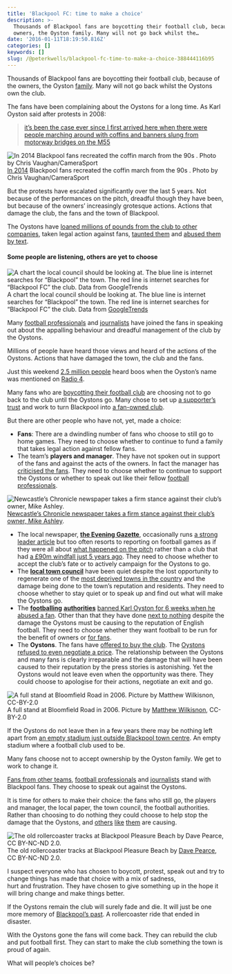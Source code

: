 ```yaml
---
title: 'Blackpool FC: time to make a choice'
description: >-
  Thousands of Blackpool fans are boycotting their football club, because of the
  owners, the Oyston family. Many will not go back whilst the…
date: '2016-01-11T18:19:50.816Z'
categories: []
keywords: []
slug: /@peterkwells/blackpool-fc-time-to-make-a-choice-388444116b95
---
```


Thousands of Blackpool fans are boycotting their football club, because of the owners, the Oyston [family](https://en.wikipedia.org/wiki/Karl_Oyston). Many will not go back whilst the Oystons own the club.

The fans have been complaining about the Oystons for a long time. As Karl Oyston said after protests in 2008:

> [it’s been the case ever since I first arrived here when there were people marching around with coffins and banners slung from motorway bridges on the M55](http://news.bbc.co.uk/sport1/hi/football/teams/b/blackpool/7426132.stm)

![[In 2014](http://www.blackpoolgazette.co.uk/news/local/fans-stage-funeral-in-anti-oyston-rally-1-6518173) Blackpool fans recreated the coffin march from the 90s . Photo by Chris Vaughan/CameraSport](https://cdn-images-1.medium.com/max/600/1*7BWah3eerT7XYyBHzF6DDQ.png)
[In 2014](http://www.blackpoolgazette.co.uk/news/local/fans-stage-funeral-in-anti-oyston-rally-1-6518173) Blackpool fans recreated the coffin march from the 90s . Photo by Chris Vaughan/CameraSport

But the protests have escalated significantly over the last 5 years. Not because of the performances on the pitch, dreadful though they have been, but because of the owners’ increasingly grotesque actions. Actions that damage the club, the fans and the town of Blackpool.

The Oystons have [loaned millions of pounds from the club to other companies](http://www.dailymail.co.uk/sport/football/article-3030302/How-Blackpool-laughing-stock-sorry-story-Oyston-mess.html), taken legal action against fans, [taunted them](http://www.nytimes.com/2015/05/03/sports/soccer/as-blackpool-fcs-failures-grow-so-does-fans-displeasure.html?_r=0) and [abused them by text](http://www.dailymail.co.uk/news/article-2882494/Fury-Blackpool-FC-chairman-calls-father-three-supporter-retard-foul-mouthed-texts.html).

#### Some people are listening, others are yet to choose

![A chart the local council should be looking at. The blue line is internet searches for “Blackpool” the town. The red line is internet searches for “Blackpool FC” the club. Data from [GoogleTrends](https://google.com/trends/explore#q=%2Fm%2F01hvzr%2C%20%2Fm%2F01kj5h&cmpt=q&tz=Etc%2FGMT)](https://cdn-images-1.medium.com/max/600/1*ayMTtNxfgqb5miCIwZzTPA.png)
A chart the local council should be looking at. The blue line is internet searches for “Blackpool” the town. The red line is internet searches for “Blackpool FC” the club. Data from [GoogleTrends](https://google.com/trends/explore#q=%2Fm%2F01hvzr%2C%20%2Fm%2F01kj5h&cmpt=q&tz=Etc%2FGMT)

Many [football professionals](https://medium.com/@peterkwells/what-football-professionals-think-of-blackpool-fc-5c3f046fdbe8#.oyodjb8t4) and [journalists](https://medium.com/@peterkwells/what-journalists-say-about-blackpool-fc-51f4c66d2796#.6xi5b3kuy) have joined the fans in speaking out about the appalling behaviour and dreadful management of the club by the Oystons.

Millions of people have heard those views and heard of the actions of the Oystons. Actions that have damaged the town, the club and the fans.

Just this weekend [2.5 million people](http://www.isihac.net/history.php) heard boos when the Oyston’s name was mentioned on [Radio 4](https://t.co/eFPdtmVcEo).

Many fans who are [boycotting their football club](https://medium.com/@peterkwells/make-a-new-year-resolution-boycott-blackpool-fc-to-help-save-it-b2ab9b8217fd#.5p7v63xxn) are choosing not to go back to the club until the Oystons go. Many chose to set up [a supporter’s trust](http://www.blackpoolsupporterstrust.org) and work to turn Blackpool into [a fan-owned club](http://www.supporters-direct.org).

But there are other people who have not, yet, made a choice:

*   **Fans**: There are a dwindling number of fans who choose to still go to home games. They need to choose whether to continue to fund a family that takes legal action against fellow fans.
*   The team’s **players and manager**. They have not spoken out in support of the fans and against the acts of the owners. In fact the manager has [criticised the fans](http://www.blackpoolgazette.co.uk/sport/blackpool-fc/pool-latest/mcdonald-turns-on-angry-blackpool-fans-1-7653686). They need to choose whether to continue to support the Oystons or whether to speak out like their fellow [football professionals](https://medium.com/@peterkwells/what-football-professionals-think-of-blackpool-fc-5c3f046fdbe8#.dz300168s).

![[Newcastle’s Chronicle newspaper takes a firm stance against their club’s owner, Mike Ashley](http://www.chroniclelive.co.uk/sport/football/football-news/timeline-newcastle-united-ban-chronicle-6264659).](https://cdn-images-1.medium.com/max/600/1*cG7egGgIZe4wr0VA62rhCQ.png)
[Newcastle’s Chronicle newspaper takes a firm stance against their club’s owner, Mike Ashley](http://www.chroniclelive.co.uk/sport/football/football-news/timeline-newcastle-united-ban-chronicle-6264659).

*   The local newspaper, [**the Evening Gazette**](http://www.blackpoolgazette.co.uk/), occasionally runs [a strong leader article](http://www.blackpoolgazette.co.uk/sport/blackpool-fc/pool-latest/gazette-comment-more-shame-on-blackpool-fc-1-7016260) but too often resorts to reporting on football games as if they were all about [what happened on the pitch](http://www.blackpoolgazette.co.uk/sport/blackpool-fc/pool-latest/blackpool-0-port-vale-1-1-7665728) rather than a club that had [a £90m windfall just 5 years ago](http://www.telegraph.co.uk/sport/football/teams/blackpool/7753957/Blackpool-have-a-rich-past-but-now-the-Premier-League-club-will-have-a-richer-future.html). They need to choose whether to accept the club’s fate or to actively campaign for the Oystons to go.
*   The [**local town council**](http://democracy.blackpool.gov.uk/mgFindMember.aspx)  have been quiet despite the lost opportunity to regenerate one of the [most deprived towns in the country](http://www.blackpoolgazette.co.uk/news/community/community-news/resort-still-ranked-with-most-deprived-1-7490256) and the damage being done to the town’s reputation and residents. They need to choose whether to stay quiet or to speak up and find out what will make the Oystons go.
*   The [**footballing**](http://football-league.co.uk)  [**authorities**](http://www.thefa.com)  [banned  Karl Oyston for 6 weeks when he abused a fan](http://www.bbc.co.uk/sport/0/football/33076683). Other than that they have done [next to nothing](https://medium.com/@peterkwells/the-fa-the-football-league-lancashire-police-and-blackpool-fc-have-failed-hudderfield-fans-576f5b5771ec#.4k5zlg5q5) despite the damage the Oystons must be causing to the reputation of English football. They need to choose whether they want football to be run for the benefit of owners or [for fans](http://www.fsf.org.uk).
*   The **Oystons**. The fans have [offered to buy the club](http://www.theguardian.com/football/2015/jul/07/blackpool-fan-group-bid-buy-out-owen-karl-oyston-supporters-trust). The [Oystons refused to even negotiate a price](http://www.blackpoolgazette.co.uk/sport/blackpool-fc/pool-latest/bst-letter-to-oyston-we-need-to-put-the-record-straight-1-7555182). The relationship between the Oystons and many fans is clearly irreparable and the damage that will have been caused to their reputation by the press stories is astonishing. Yet the Oystons would not leave even when the opportunity was there. They could choose to apologise for their actions, negotiate an exit and go.

![A full stand at Bloomfield Road in 2006. Picture by [Matthew Wilkisnon](https://www.flickr.com/photos/manc72/), CC-BY-2.0](https://cdn-images-1.medium.com/max/600/1*w28G161efPF2fnawOjLJJw.jpeg)
A full stand at Bloomfield Road in 2006. Picture by [Matthew Wilkisnon](https://www.flickr.com/photos/manc72/), CC-BY-2.0

If the Oystons do not leave then in a few years there may be nothing left apart from [an empty stadium just outside Blackpool town centre](https://www.google.com/maps/place/Blackpool+Football+Club/@53.8044803,-3.0522518,16z/data=!4m7!1m4!3m3!1s0x487b440a814bffaf:0xa58620372f7f357e!2sBloomfield+Rd,+Blackpool+FY1+6QG,+UK!3b1!3m1!1s0x0000000000000000:0x8eedd26e3b425324). An empty stadium where a football club used to be.

Many fans choose not to accept ownership by the Oyston family. We get to work to change it.

[Fans from other teams](http://www.onevalefan.co.uk/site/2016/01/why-valiants-should-support-protesting-blackpool-fans/), [football professionals](https://medium.com/@peterkwells/what-football-professionals-think-of-blackpool-fc-5c3f046fdbe8#.oyodjb8t4) and [journalists](https://medium.com/@peterkwells/what-journalists-say-about-blackpool-fc-51f4c66d2796#.6xi5b3kuy) stand with Blackpool fans. They choose to speak out against the Oystons.

It is time for others to make their choice: the fans who still go, the players and manager, the local paper, the town council, the football authorities. Rather than choosing to do nothing they could choose to help stop the damage that the Oystons, and [others](http://www.mirror.co.uk/sport/football/news/massimo-cellino-timeline-feuds-bans-7087147) [like](http://www.theguardian.com/football/2016/jan/01/charlton-roland-duchatelet-nottingham-forest) [them](https://en.wikipedia.org/wiki/Mike_Ashley_%28businessman%29#Newcastle_United) are causing.

![The old rollercoaster tracks at Blackpool Pleasure Beach by [Dave Pearce](https://www.flickr.com/photos/davebass5/), CC BY-NC-ND 2.0.](https://cdn-images-1.medium.com/max/600/1*ULFszDPYuEh_sG2vEVlhWw.jpeg)
The old rollercoaster tracks at Blackpool Pleasure Beach by [Dave Pearce](https://www.flickr.com/photos/davebass5/), CC BY-NC-ND 2.0.

I suspect everyone who has chosen to boycott, protest, speak out and try to change things has made that choice with a mix of sadness, hurt and frustration. They have chosen to give something up in the hope it will bring change and make things better.

If the Oystons remain the club will surely fade and die. It will just be one more memory of [Blackpool’s past](https://en.wikipedia.org/wiki/Blackpool). A rollercoaster ride that ended in disaster.

With the Oystons gone the fans will come back. They can rebuild the club and put football first. They can start to make the club something the town is proud of again.

What will people’s choices be?